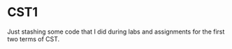 # CST1
Just stashing some code that I did during labs and assignments for the first two terms of CST.
